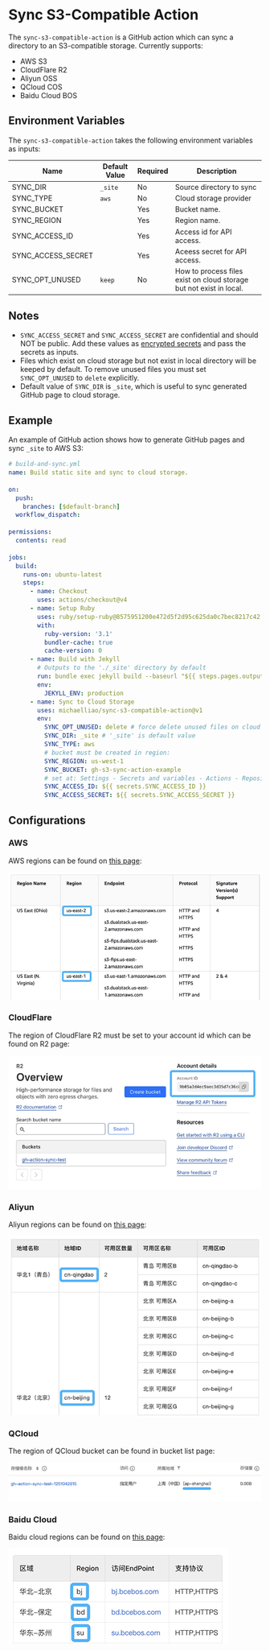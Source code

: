 # Sync S3-Compatible Action

The `sync-s3-compatible-action` is a GitHub action which can sync a directory to an S3-compatible storage. Currently supports:

- AWS S3
- CloudFlare R2
- Aliyun OSS
- QCloud COS
- Baidu Cloud BOS

## Environment Variables

The `sync-s3-compatible-action` takes the following environment variables as inputs:

| Name               | Default Value | Required | Description                   |
|--------------------|---------------|----------|-------------------------------|
| SYNC_DIR           | `_site`       | No       | Source directory to sync      |
| SYNC_TYPE          | `aws`         | No       | Cloud storage provider        |
| SYNC_BUCKET        |               | Yes      | Bucket name.                  |
| SYNC_REGION        |               | Yes      | Region name.                  |
| SYNC_ACCESS_ID     |               | Yes      | Access id for API access.     |
| SYNC_ACCESS_SECRET |               | Yes      | Aceess secret for API access. |
| SYNC_OPT_UNUSED    | `keep`        | No       | How to process files exist on cloud storage but not exist in local. |

## Notes

- `SYNC_ACCESS_SECRET` and `SYNC_ACCESS_SECRET` are confidential and should NOT be public. Add these values as [encrypted secrets](https://docs.github.com/en/actions/security-for-github-actions/security-guides/using-secrets-in-github-actions) and pass the secrets as inputs.
- Files which exist on cloud storage but not exist in local directory will be keeped by default. To remove unused files you must set `SYNC_OPT_UNUSED` to `delete` explicitly.
- Default value of `SYNC_DIR` is `_site`, which is useful to sync generated GitHub page to cloud storage.

## Example

An example of GitHub action shows how to generate GitHub pages and sync `_site` to AWS S3:

```yaml
# build-and-sync.yml
name: Build static site and sync to cloud storage.

on:
  push:
    branches: [$default-branch]
  workflow_dispatch:

permissions:
  contents: read

jobs:
  build:
    runs-on: ubuntu-latest
    steps:
      - name: Checkout
        uses: actions/checkout@v4
      - name: Setup Ruby
        uses: ruby/setup-ruby@8575951200e472d5f2d95c625da0c7bec8217c42 # v1.161.0
        with:
          ruby-version: '3.1'
          bundler-cache: true
          cache-version: 0
      - name: Build with Jekyll
        # Outputs to the './_site' directory by default
        run: bundle exec jekyll build --baseurl "${{ steps.pages.outputs.base_path }}"
        env:
          JEKYLL_ENV: production
      - name: Sync to Cloud Storage
        uses: michaelliao/sync-s3-compatible-action@v1
        env:
          SYNC_OPT_UNUSED: delete # force delete unused files on cloud storage:
          SYNC_DIR: _site # '_site' is default value
          SYNC_TYPE: aws
          # bucket must be created in region:
          SYNC_REGION: us-west-1
          SYNC_BUCKET: gh-s3-sync-action-example
          # set at: Settings - Secrets and variables - Actions - Repository secrets:
          SYNC_ACCESS_ID: ${{ secrets.SYNC_ACCESS_ID }}
          SYNC_ACCESS_SECRET: ${{ secrets.SYNC_ACCESS_SECRET }}
```

## Configurations

### AWS

AWS regions can be found on [this page](https://docs.aws.amazon.com/general/latest/gr/s3.html):

![AWS](aws.png)

### CloudFlare

The region of CloudFlare R2 must be set to your account id which can be found on R2 page:

![CloudFlare](cloudflare.png)

### Aliyun

Aliyun regions can be found on [this page](https://help.aliyun.com/document_detail/40654.html):

![Aliyun](aliyun.png)

### QCloud

The region of QCloud bucket can be found in bucket list page:

![QCloud](qcloud.png)

### Baidu Cloud

Baidu cloud regions can be found on [this page](https://cloud.baidu.com/doc/BOS/s/akrqd2wcx):

![Baidu Cloud](baidu.png)
